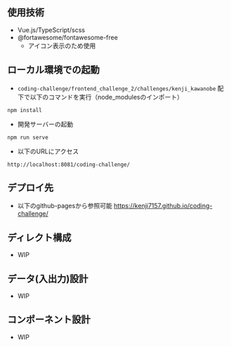 ## 使用技術

- Vue.js/TypeScript/scss
- @fortawesome/fontawesome-free
  - アイコン表示のため使用

## ローカル環境での起動

- `coding-challenge/frontend_challenge_2/challenges/kenji_kawanobe` 配下で以下のコマンドを実行（node_modulesのインポート）

```
npm install
```

- 開発サーバーの起動

```
npm run serve
```

- 以下のURLにアクセス
```
http://localhost:8081/coding-challenge/
```

## デプロイ先

- 以下のgithub-pagesから参照可能
https://kenji7157.github.io/coding-challenge/

## ディレクト構成

- WIP

## データ(入出力)設計

- WIP
## コンポーネント設計

- WIP
